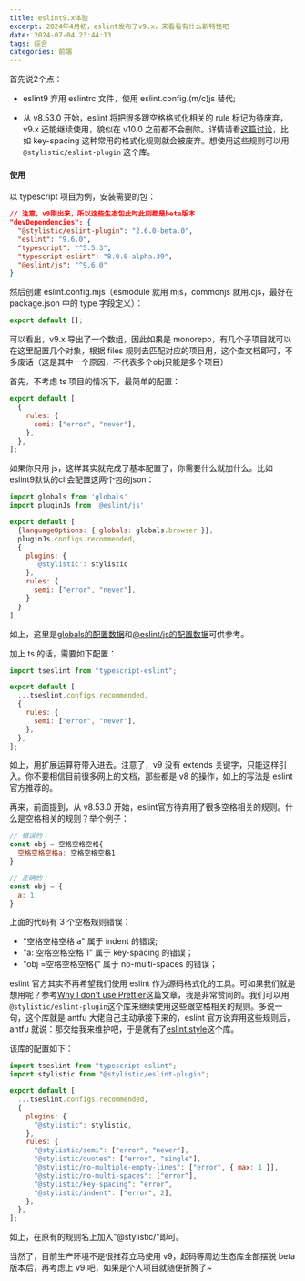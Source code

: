 ```yaml
---
title: eslint9.x体验
excerpt: 2024年4月初，eslint发布了v9.x，来看看有什么新特性吧
date: 2024-07-04 23:44:13
tags: 综合
categories: 前端
---
```


首先说2个点：

- eslint9 弃用 eslintrc 文件，使用 eslint.config.(m/c)js 替代;

- 从 v8.53.0 开始，eslint 将把很多跟空格格式化相关的 rule 标记为待废弃，v9.x 还能继续使用，貌似在 v10.0 之前都不会删除。详情请看[这篇讨论](https://github.com/eslint/eslint/issues/17522)，比如 key-spacing 这种常用的格式化规则就会被废弃。想使用这些规则可以用`@stylistic/eslint-plugin` 这个库。

#### 使用

以 typescript 项目为例，安装需要的包：

```json
// 注意，v9刚出来，所以这些生态包此时此刻都是beta版本
"devDependencies": {
  "@stylistic/eslint-plugin": "2.6.0-beta.0",
  "eslint": "9.6.0",
  "typescript": "^5.5.3",
  "typescript-eslint": "8.0.0-alpha.39",
  "@eslint/js": "^9.6.0"
}
```

然后创建 eslint.config.mjs（esmodule 就用 mjs，commonjs 就用.cjs，最好在 package.json 中的 type 字段定义）：

```js
export default [];
```

可以看出，v9.x 导出了一个数组，因此如果是 monorepo，有几个子项目就可以在这里配置几个对象，根据 files 规则去匹配对应的项目用，这个查文档即可，不多废话（这是其中一个原因，不代表多个obj只能是多个项目）

首先，不考虑 ts 项目的情况下，最简单的配置：

```js
export default [
  {
    rules: {
      semi: ["error", "never"],
    },
  },
];
```

如果你只用 js，这样其实就完成了基本配置了，你需要什么就加什么。比如eslint9默认的cli会配置这两个包的json：
``` js
import globals from 'globals'
import pluginJs from '@eslint/js'

export default [
  {languageOptions: { globals: globals.browser }},
  pluginJs.configs.recommended,
  {
    plugins: {
      '@stylistic': stylistic
    },
    rules: {
      semi: ["error", "never"],
    }
  }
]
```
如上，这里是[globals的配置数据](https://github.com/sindresorhus/globals/blob/main/globals.json)和[@eslint/js的配置数据](https://github1s.com/eslint/eslint/blob/main/packages/js/src/configs/eslint-recommended.js)可供参考。

加上 ts 的话，需要如下配置：

```js
import tseslint from "typescript-eslint";

export default [
  ...tseslint.configs.recommended,
  {
    rules: {
      semi: ["error", "never"],
    },
  },
];
```

如上，用扩展运算符带入进去。注意了，v9 没有 extends 关键字，只能这样引入。你不要相信目前很多网上的文档，那些都是 v8 的操作，如上的写法是 eslint 官方推荐的。

再来，前面提到，从 v8.53.0 开始，eslint官方待弃用了很多空格相关的规则。什么是空格相关的规则？举个例子：

```js
// 错误的：
const obj = 空格空格空格{
  空格空格空格a: 空格空格空格1
}

// 正确的：
const obj = {
  a: 1
}
```

上面的代码有 3 个空格规则错误：

- "空格空格空格 a" 属于 indent 的错误;
- "a: 空格空格空格 1" 属于 key-spacing 的错误；
- "obj =空格空格空格{" 属于 no-multi-spaces 的错误；

eslint 官方其实不再希望我们使用 eslint 作为源码格式化的工具。可如果我们就是想用呢？参考[Why I don't use Prettier](https://antfu.me/posts/why-not-prettier)这篇文章，我是非常赞同的。我们可以用`@stylistic/eslint-plugin`这个库来继续使用这些跟空格相关的规则。多说一句，这个库就是 antfu 大佬自己主动承接下来的，eslint 官方说弃用这些规则后，antfu 就说：那交给我来维护吧，于是就有了[eslint.style](https://eslint.style/)这个库。

该库的配置如下：

```js
import tseslint from "typescript-eslint";
import stylistic from "@stylistic/eslint-plugin";

export default [
  ...tseslint.configs.recommended,
  {
    plugins: {
      "@stylistic": stylistic,
    },
    rules: {
      "@stylistic/semi": ["error", "never"],
      "@stylistic/quotes": ["error", "single"],
      "@stylistic/no-multiple-empty-lines": ["error", { max: 1 }],
      "@stylistic/no-multi-spaces": ["error"],
      "@stylistic/key-spacing": "error",
      "@stylistic/indent": ["error", 2],
    },
  },
];
```

如上，在原有的规则名上加入"@stylistic/"即可。

当然了，目前生产环境不是很推荐立马使用 v9，起码等周边生态库全部摆脱 beta 版本后，再考虑上 v9 吧，如果是个人项目就随便折腾了~
